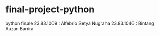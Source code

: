 # final-project-python
python finale
23.83.1009 : Alfebrio Setya Nugraha
23.83.1046 : Bintang Auzan Banira
